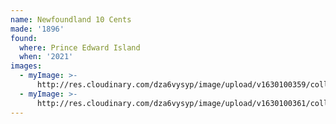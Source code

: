 ```yaml
---
name: Newfoundland 10 Cents
made: '1896'
found:
  where: Prince Edward Island
  when: '2021'
images:
  - myImage: >-
      http://res.cloudinary.com/dza6vysyp/image/upload/v1630100359/collection/coins/1893-newfoundland-10-cents/4997B4A5-B243-4006-89AE-C8BDF6F8B58D_1_105_c_adobespark_jo23ut.png
  - myImage: >-
      http://res.cloudinary.com/dza6vysyp/image/upload/v1630100361/collection/coins/1893-newfoundland-10-cents/82608FD7-58D1-46DF-9FC1-7E4EC8D55DCC_1_105_c_adobespark_vxqpoj.png
---
```


